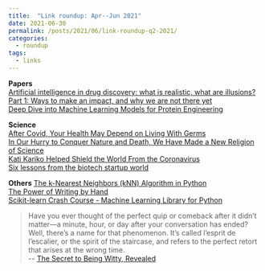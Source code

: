 ```yaml
---
title:  "Link roundup: Apr--Jun 2021"
date: 2021-06-30
permalink: /posts/2021/06/link-roundup-q2-2021/
categories: 
  - roundup
tags:
  - links
---
```


**Papers**  
[Artificial intelligence in drug discovery: what is realistic, what are illusions? Part 1: Ways to make an impact, and why we are not there yet](https://www.sciencedirect.com/science/article/pii/S1359644620305274)  
[Deep Dive into Machine Learning Models for Protein Engineering](https://pubs.acs.org/doi/10.1021/acs.jcim.0c00073)  
  
**Science**   
[After Covid, Your Health May Depend on Living With Germs](https://www.nytimes.com/2021/04/23/opinion/covid-germs-health.html)  
[In Our Hurry to Conquer Nature and Death, We Have Made a New Religion of Science](https://www.counterpunch.org/2021/04/22/in-our-hurry-to-conquer-nature-and-death-we-have-made-a-new-religion-of-science/)  
[Kati Kariko Helped Shield the World From the Coronavirus](https://www.nytimes.com/2021/04/08/health/coronavirus-mrna-kariko.html)  
[Six lessons from the biotech startup world](http://wavefunction.fieldofscience.com/2021/04/six-lessons-from-biotech-startup-world.html)  
   
<!-- **Others**  -->
**Others** 
[The k-Nearest Neighbors (kNN) Algorithm in Python](https://realpython.com/knn-python/)  
[The Power of Writing by Hand](https://www.artofmanliness.com/articles/benefits-writing-by-hand/)  
[Scikit-learn Crash Course - Machine Learning Library for Python](https://www.youtube.com/watch?v=0B5eIE_1vpU)  
<!--https://sklearn.org/tutorial/basic/tutorial.html 
-->
>Have you ever thought of the perfect quip or comeback after it didn’t matter—a minute, hour, or day after your conversation has ended?  
Well, there’s a name for that phenomenon. It’s called l’esprit de l’escalier, or the spirit of the staircase, and refers to the perfect retort that arises at the wrong time.  
-- [The Secret to Being Witty, Revealed](https://getpocket.com/explore/item/the-secret-to-being-witty-revealed)   
